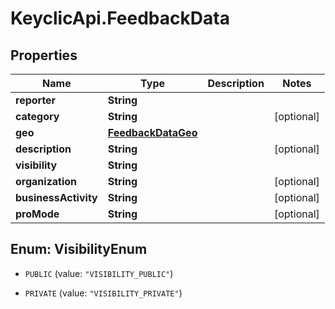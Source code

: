 # KeyclicApi.FeedbackData

## Properties
Name | Type | Description | Notes
------------ | ------------- | ------------- | -------------
**reporter** | **String** |  | 
**category** | **String** |  | [optional] 
**geo** | [**FeedbackDataGeo**](FeedbackDataGeo.md) |  | 
**description** | **String** |  | [optional] 
**visibility** | **String** |  | 
**organization** | **String** |  | [optional] 
**businessActivity** | **String** |  | [optional] 
**proMode** | **String** |  | [optional] 


<a name="VisibilityEnum"></a>
## Enum: VisibilityEnum


* `PUBLIC` (value: `"VISIBILITY_PUBLIC"`)

* `PRIVATE` (value: `"VISIBILITY_PRIVATE"`)




